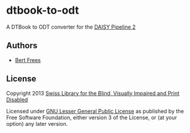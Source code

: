 # dtbook-to-odt

A DTBook to ODT converter for the [DAISY Pipeline 2][]

## Authors
- [Bert Frees][] 

## License

Copyright 2013 [Swiss Library for the Blind, Visually Impaired and Print Disabled][sbs]

Licensed under [GNU Lesser General Public License][] as published by
the Free Software Foundation, either version 3 of the License, or (at
your option) any later version.

[DAISY Pipeline 2]: https://github.com/daisy-consortium/pipeline-assembly/releases
[Bert Frees]: https://github.com/bertfrees
[sbs]: http://www.sbs.ch/
[GNU Lesser General Public License]: http://www.gnu.org/licenses/lgpl.html
